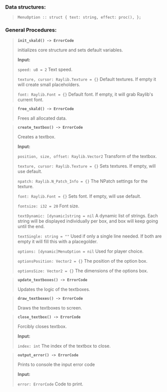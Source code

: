 ### Data structures:
> `MenuOption :: struct { text: string, effect: proc(), };`

### General Procedures:
>__`init_skald() -> ErrorCode`__
>
>initializes core structure and sets default variables.
>
>__Input:__
>
> `speed: u8 = 2` Text speed.
>
> `texture, cursor: Raylib.Texture = {}` Default textures. If empty it will create small placeholders.
>
> `font: Raylib.Font = {}` Default font. If empty, it will grab Raylib's current font.

>__`free_skald() -> ErrorCode`__
>
>Frees all allocated data.

>__`create_textbox() -> ErrorCode`__
>
>Creates a textbox.
>
>__Input:__
>
>`position, size, offset: Raylib.Vector2` Transform of the textbox.
>
>`texture, cursor: Raylib.Texture = {}` Sets textures. If empty, will use default.
>
>`npatch: Raylib.N_Patch_Info = {}` The NPatch settings for the texture.
>
>`font: Raylib.Font = {}` Sets font. If empty, will use default.
>
>`fontsize: i32 = 20` Font size.
>
>`textDynamic: [dynamic]string = nil` A dynamic list of strings. Each string will be displayed individually per box, and box will keep going until the end.
>
>`textSingle: string = ""` Used if only a single line needed. If both are empty it will fill this with a placegolder.
>
>`options: [dynamic]MenuOption = nil` Used for player choice.
>
>`optionsPosition: Vector2 = {}` The position of the option box.
>
>`optionsSize: Vector2 = {}` The dimensions of the options box.

>__`update_textboxes() -> ErrorCode`__
>
>Updates the logic of the textboxes.

>__`draw_textboxes() -> ErrorCode`__
>
>Draws the textboxes to screen.

>__`close_textbox() -> ErrorCode`__
>
>Forcibly closes textbox.
>
>__Input:__
>
>`index: int` The index of the textbox to close.

>__`output_error() -> ErrorCode`__
>
>Prints to console the input error code
>
>__Input:__
>
>`error: ErrorCode` Code to print.
